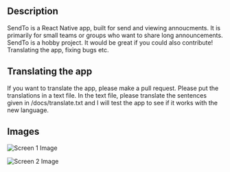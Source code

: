 ## Description

SendTo is a React Native app, built for send and viewing annoucments. It is primarily for small teams or groups who want to share long announcements. SendTo is a hobby project. It would be great if you could also contribute! Translating the app, fixing bugs etc. 

## Translating the app
If you want to translate the app, please make a pull request. Please put the translations in a text file. In the text file, please translate the sentences given in /docs/translate.txt and I will test the app to see if it works with the new language.

## Images

![Screen 1 Image](https://i.ibb.co/fNK4cjr/screen1.png)

![Screen 2 Image](https://i.ibb.co/WFb4cc4/screen2.png)
